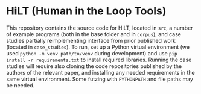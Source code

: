 # HiLT (Human in the Loop Tools)

This repository contains the source code for HiLT, located in `src`, a number of example programs (both in the base folder and in `corpus`), and case studies partially reimplementing interface from prior published work (located in `case_studies`). To run, set up a Python virtual environment (we used `python -m venv path/to/venv` during development) and use `pip install -r requirements.txt` to install required libraries. Running the case studies will require also cloning the code repositories published by the authors of the relevant paper, and installing any needed requirements in the same virtual environment. Some futzing with `PYTHONPATH` and file paths may be needed.
